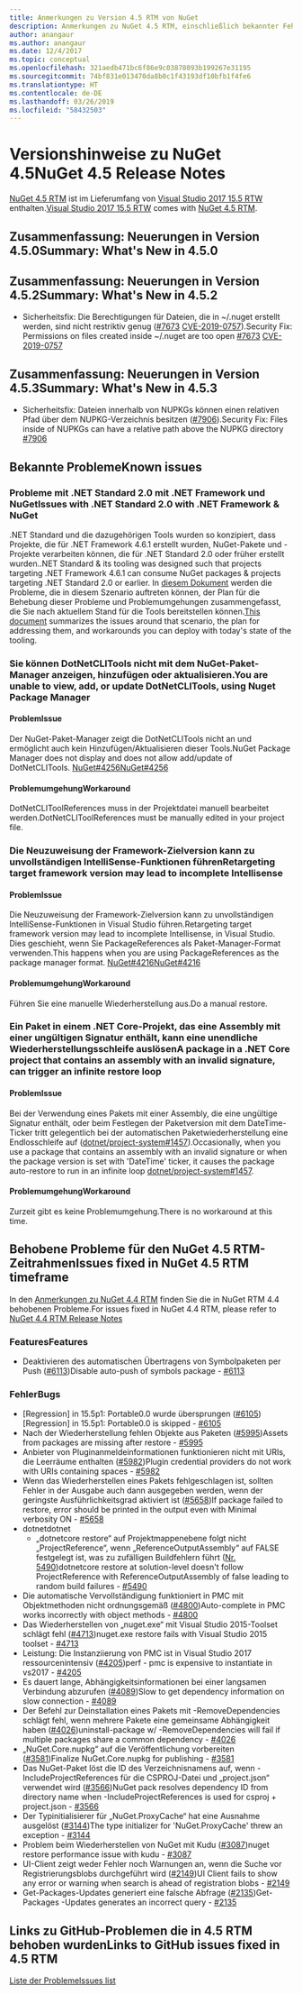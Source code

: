 ```yaml
---
title: Anmerkungen zu Version 4.5 RTM von NuGet
description: Anmerkungen zu NuGet 4.5 RTM, einschließlich bekannter Fehler, Fehlerkorrekturen, hinzugefügter Features und DCRs.
author: anangaur
ms.author: anangaur
ms.date: 12/4/2017
ms.topic: conceptual
ms.openlocfilehash: 321aedb471bc6f86e9c03878093b199267e31195
ms.sourcegitcommit: 74bf831e013470da8b0c1f43193df10bfb1f4fe6
ms.translationtype: HT
ms.contentlocale: de-DE
ms.lasthandoff: 03/26/2019
ms.locfileid: "58432503"
---
```

# <a name="nuget-45-release-notes"></a><span data-ttu-id="bce8d-103">Versionshinweise zu NuGet 4.5</span><span class="sxs-lookup"><span data-stu-id="bce8d-103">NuGet 4.5 Release Notes</span></span>

<span data-ttu-id="bce8d-104">[NuGet 4.5 RTM](https://dist.nuget.org/win-x86-commandline/v4.5.0/nuget.exe) ist im Lieferumfang von [Visual Studio 2017 15.5 RTW](https://www.visualstudio.com/news/releasenotes/vs2017-relnotes) enthalten.</span><span class="sxs-lookup"><span data-stu-id="bce8d-104">[Visual Studio 2017 15.5 RTW](https://www.visualstudio.com/news/releasenotes/vs2017-relnotes) comes with [NuGet 4.5 RTM](https://dist.nuget.org/win-x86-commandline/v4.5.0/nuget.exe).</span></span>

## <a name="summary-whats-new-in-450"></a><span data-ttu-id="bce8d-105">Zusammenfassung: Neuerungen in Version 4.5.0</span><span class="sxs-lookup"><span data-stu-id="bce8d-105">Summary: What's New in 4.5.0</span></span>

## <a name="summary-whats-new-in-452"></a><span data-ttu-id="bce8d-106">Zusammenfassung: Neuerungen in Version 4.5.2</span><span class="sxs-lookup"><span data-stu-id="bce8d-106">Summary: What's New in 4.5.2</span></span>

* <span data-ttu-id="bce8d-107">Sicherheitsfix: Die Berechtigungen für Dateien, die in ~/.nuget erstellt werden, sind nicht restriktiv genug ([#7673](https://github.com/NuGet/Home/issues/7673) [CVE-2019-0757](https://portal.msrc.microsoft.com/en-us/security-guidance/advisory/CVE-2019-0757)).</span><span class="sxs-lookup"><span data-stu-id="bce8d-107">Security Fix: Permissions on files created inside ~/.nuget are too open [#7673](https://github.com/NuGet/Home/issues/7673) [CVE-2019-0757](https://portal.msrc.microsoft.com/en-us/security-guidance/advisory/CVE-2019-0757)</span></span>

## <a name="summary-whats-new-in-453"></a><span data-ttu-id="bce8d-108">Zusammenfassung: Neuerungen in Version 4.5.3</span><span class="sxs-lookup"><span data-stu-id="bce8d-108">Summary: What's New in 4.5.3</span></span>

* <span data-ttu-id="bce8d-109">Sicherheitsfix: Dateien innerhalb von NUPKGs können einen relativen Pfad über dem NUPKG-Verzeichnis besitzen ([#7906](https://github.com/NuGet/Home/issues/7906)).</span><span class="sxs-lookup"><span data-stu-id="bce8d-109">Security Fix: Files inside of NUPKGs can have a relative path above the NUPKG directory [#7906](https://github.com/NuGet/Home/issues/7906)</span></span>

## <a name="known-issues"></a><span data-ttu-id="bce8d-110">Bekannte Probleme</span><span class="sxs-lookup"><span data-stu-id="bce8d-110">Known issues</span></span>

### <a name="issues-with-net-standard-20-with-net-framework--nuget"></a><span data-ttu-id="bce8d-111">Probleme mit .NET Standard 2.0 mit .NET Framework und NuGet</span><span class="sxs-lookup"><span data-stu-id="bce8d-111">Issues with .NET Standard 2.0 with .NET Framework & NuGet</span></span> 

<span data-ttu-id="bce8d-112">.NET Standard und die dazugehörigen Tools wurden so konzipiert, dass Projekte, die für .NET Framework 4.6.1 erstellt wurden, NuGet-Pakete und -Projekte verarbeiten können, die für .NET Standard 2.0 oder früher erstellt wurden.</span><span class="sxs-lookup"><span data-stu-id="bce8d-112">.NET Standard & its tooling was designed such that projects targeting .NET Framework 4.6.1 can consume NuGet packages & projects targeting .NET Standard 2.0 or earlier.</span></span> <span data-ttu-id="bce8d-113">In [diesem Dokument](https://github.com/dotnet/standard/issues/481) werden die Probleme, die in diesem Szenario auftreten können, der Plan für die Behebung dieser Probleme und Problemumgehungen zusammengefasst, die Sie nach aktuellem Stand für die Tools bereitstellen können.</span><span class="sxs-lookup"><span data-stu-id="bce8d-113">[This document](https://github.com/dotnet/standard/issues/481) summarizes the issues around that scenario, the plan for addressing them, and workarounds you can deploy with today's state of the tooling.</span></span>

### <a name="you-are-unable-to-view-add-or-update-dotnetclitools-using-nuget-package-manager"></a><span data-ttu-id="bce8d-114">Sie können DotNetCLITools nicht mit dem NuGet-Paket-Manager anzeigen, hinzufügen oder aktualisieren.</span><span class="sxs-lookup"><span data-stu-id="bce8d-114">You are unable to view, add, or update DotNetCLITools, using Nuget Package Manager</span></span>

#### <a name="issue"></a><span data-ttu-id="bce8d-115">Problem</span><span class="sxs-lookup"><span data-stu-id="bce8d-115">Issue</span></span>

<span data-ttu-id="bce8d-116">Der NuGet-Paket-Manager zeigt die DotNetCLITools nicht an und ermöglicht auch kein Hinzufügen/Aktualisieren dieser Tools.</span><span class="sxs-lookup"><span data-stu-id="bce8d-116">NuGet Package Manager does not display and does not allow add/update of DotNetCLITools.</span></span> [<span data-ttu-id="bce8d-117">NuGet#4256</span><span class="sxs-lookup"><span data-stu-id="bce8d-117">NuGet#4256</span></span>](https://github.com/NuGet/Home/issues/4256)

#### <a name="workaround"></a><span data-ttu-id="bce8d-118">Problemumgehung</span><span class="sxs-lookup"><span data-stu-id="bce8d-118">Workaround</span></span>

<span data-ttu-id="bce8d-119">DotNetCLIToolReferences muss in der Projektdatei manuell bearbeitet werden.</span><span class="sxs-lookup"><span data-stu-id="bce8d-119">DotNetCLIToolReferences must be manually edited in your project file.</span></span>

### <a name="retargeting-target-framework-version-may-lead-to-incomplete-intellisense"></a><span data-ttu-id="bce8d-120">Die Neuzuweisung der Framework-Zielversion kann zu unvollständigen IntelliSense-Funktionen führen</span><span class="sxs-lookup"><span data-stu-id="bce8d-120">Retargeting target framework version may lead to incomplete Intellisense</span></span>

#### <a name="issue"></a><span data-ttu-id="bce8d-121">Problem</span><span class="sxs-lookup"><span data-stu-id="bce8d-121">Issue</span></span>

<span data-ttu-id="bce8d-122">Die Neuzuweisung der Framework-Zielversion kann zu unvollständigen IntelliSense-Funktionen in Visual Studio führen.</span><span class="sxs-lookup"><span data-stu-id="bce8d-122">Retargeting target framework version may lead to incomplete Intellisense, in Visual Studio.</span></span> <span data-ttu-id="bce8d-123">Dies geschieht, wenn Sie PackageReferences als Paket-Manager-Format verwenden.</span><span class="sxs-lookup"><span data-stu-id="bce8d-123">This happens when you are using PackageReferences as the package manager format.</span></span> [<span data-ttu-id="bce8d-124">NuGet#4216</span><span class="sxs-lookup"><span data-stu-id="bce8d-124">NuGet#4216</span></span>](https://github.com/NuGet/Home/issues/4216)

#### <a name="workaround"></a><span data-ttu-id="bce8d-125">Problemumgehung</span><span class="sxs-lookup"><span data-stu-id="bce8d-125">Workaround</span></span>

<span data-ttu-id="bce8d-126">Führen Sie eine manuelle Wiederherstellung aus.</span><span class="sxs-lookup"><span data-stu-id="bce8d-126">Do a manual restore.</span></span>

### <a name="a-package-in-a-net-core-project-that-contains-an-assembly-with-an-invalid-signature-can-trigger-an-infinite-restore-loop"></a><span data-ttu-id="bce8d-127">Ein Paket in einem .NET Core-Projekt, das eine Assembly mit einer ungültigen Signatur enthält, kann eine unendliche Wiederherstellungsschleife auslösen</span><span class="sxs-lookup"><span data-stu-id="bce8d-127">A package in a .NET Core project that contains an assembly with an invalid signature, can trigger an infinite restore loop</span></span>

#### <a name="issue"></a><span data-ttu-id="bce8d-128">Problem</span><span class="sxs-lookup"><span data-stu-id="bce8d-128">Issue</span></span>

<span data-ttu-id="bce8d-129">Bei der Verwendung eines Pakets mit einer Assembly, die eine ungültige Signatur enthält, oder beim Festlegen der Paketversion mit dem DateTime-Ticker tritt gelegentlich bei der automatischen Paketwiederherstellung eine Endlosschleife auf ([dotnet/project-system#1457](https://github.com/dotnet/project-system/issues/1457)).</span><span class="sxs-lookup"><span data-stu-id="bce8d-129">Occasionally, when you use a package that contains an assembly with an invalid signature or when the package version is set with 'DateTime' ticker, it causes the package auto-restore to run in an infinite loop [dotnet/project-system#1457](https://github.com/dotnet/project-system/issues/1457).</span></span>

#### <a name="workaround"></a><span data-ttu-id="bce8d-130">Problemumgehung</span><span class="sxs-lookup"><span data-stu-id="bce8d-130">Workaround</span></span>

<span data-ttu-id="bce8d-131">Zurzeit gibt es keine Problemumgehung.</span><span class="sxs-lookup"><span data-stu-id="bce8d-131">There is no workaround at this time.</span></span>

## <a name="issues-fixed-in-nuget-45-rtm-timeframe"></a><span data-ttu-id="bce8d-132">Behobene Probleme für den NuGet 4.5 RTM-Zeitrahmen</span><span class="sxs-lookup"><span data-stu-id="bce8d-132">Issues fixed in NuGet 4.5 RTM timeframe</span></span>

<span data-ttu-id="bce8d-133">In den [Anmerkungen zu NuGet 4.4 RTM](../release-notes/nuget-4.4-RTM.md) finden Sie die in NuGet RTM 4.4 behobenen Probleme.</span><span class="sxs-lookup"><span data-stu-id="bce8d-133">For issues fixed in NuGet 4.4 RTM, please refer to [NuGet 4.4 RTM Release Notes](../release-notes/nuget-4.4-RTM.md)</span></span> 

### <a name="features"></a><span data-ttu-id="bce8d-134">Features</span><span class="sxs-lookup"><span data-stu-id="bce8d-134">Features</span></span>

- <span data-ttu-id="bce8d-135">Deaktivieren des automatischen Übertragens von Symbolpaketen per Push ([#6113](https://github.com/NuGet/Home/issues/6113))</span><span class="sxs-lookup"><span data-stu-id="bce8d-135">Disable auto-push of symbols package - [#6113](https://github.com/NuGet/Home/issues/6113)</span></span>

### <a name="bugs"></a><span data-ttu-id="bce8d-136">Fehler</span><span class="sxs-lookup"><span data-stu-id="bce8d-136">Bugs</span></span>

- <span data-ttu-id="bce8d-137">[Regression] in 15.5p1: Portable0.0 wurde übersprungen ([#6105](https://github.com/NuGet/Home/issues/6105))</span><span class="sxs-lookup"><span data-stu-id="bce8d-137">[Regression] in 15.5p1: Portable0.0 is skipped - [#6105](https://github.com/NuGet/Home/issues/6105)</span></span>
- <span data-ttu-id="bce8d-138">Nach der Wiederherstellung fehlen Objekte aus Paketen ([#5995](https://github.com/NuGet/Home/issues/5995))</span><span class="sxs-lookup"><span data-stu-id="bce8d-138">Assets from packages are missing after restore - [#5995](https://github.com/NuGet/Home/issues/5995)</span></span>
- <span data-ttu-id="bce8d-139">Anbieter von Pluginanmeldeinformationen funktionieren nicht mit URIs, die Leerräume enthalten ([#5982](https://github.com/NuGet/Home/issues/5982))</span><span class="sxs-lookup"><span data-stu-id="bce8d-139">Plugin credential providers do not work with URIs containing spaces - [#5982](https://github.com/NuGet/Home/issues/5982)</span></span>
- <span data-ttu-id="bce8d-140">Wenn das Wiederherstellen eines Pakets fehlgeschlagen ist, sollten Fehler in der Ausgabe auch dann ausgegeben werden, wenn der geringste Ausführlichkeitsgrad aktiviert ist ([#5658](https://github.com/NuGet/Home/issues/5658))</span><span class="sxs-lookup"><span data-stu-id="bce8d-140">If package failed to restore, error should be printed in the output even with Minimal verbosity ON - [#5658](https://github.com/NuGet/Home/issues/5658)</span></span>
- <span data-ttu-id="bce8d-141">dotnet</span><span class="sxs-lookup"><span data-stu-id="bce8d-141">dotnet</span></span>
  - <span data-ttu-id="bce8d-142">„dotnetcore restore“ auf Projektmappenebene folgt nicht „ProjectReference“, wenn „ReferenceOutputAssembly“ auf FALSE festgelegt ist, was zu zufälligen Buildfehlern führt ([Nr. 5490](https://github.com/NuGet/Home/issues/5490))</span><span class="sxs-lookup"><span data-stu-id="bce8d-142">dotnetcore restore at solution-level doesn't follow ProjectReference with ReferenceOutputAssembly of false leading to random build failures - [#5490](https://github.com/NuGet/Home/issues/5490)</span></span>
- <span data-ttu-id="bce8d-143">Die automatische Vervollständigung funktioniert in PMC mit Objektmethoden nicht ordnungsgemäß ([#4800](https://github.com/NuGet/Home/issues/4800))</span><span class="sxs-lookup"><span data-stu-id="bce8d-143">Auto-complete in PMC works incorrectly with object methods - [#4800](https://github.com/NuGet/Home/issues/4800)</span></span>
- <span data-ttu-id="bce8d-144">Das Wiederherstellen von „nuget.exe“ mit Visual Studio 2015-Toolset schlägt fehl ([#4713](https://github.com/NuGet/Home/issues/4713))</span><span class="sxs-lookup"><span data-stu-id="bce8d-144">nuget.exe restore fails with Visual Studio 2015 toolset - [#4713](https://github.com/NuGet/Home/issues/4713)</span></span>
- <span data-ttu-id="bce8d-145">Leistung: Die Instanziierung von PMC ist in Visual Studio 2017 ressourcenintensiv ([#4205](https://github.com/NuGet/Home/issues/4205))</span><span class="sxs-lookup"><span data-stu-id="bce8d-145">perf - pmc is expensive to instantiate in vs2017 - [#4205](https://github.com/NuGet/Home/issues/4205)</span></span>
- <span data-ttu-id="bce8d-146">Es dauert lange, Abhängigkeitsinformationen bei einer langsamen Verbindung abzurufen ([#4089](https://github.com/NuGet/Home/issues/4089))</span><span class="sxs-lookup"><span data-stu-id="bce8d-146">Slow to get dependency information on slow connection - [#4089](https://github.com/NuGet/Home/issues/4089)</span></span>
- <span data-ttu-id="bce8d-147">Der Befehl zur Deinstallation eines Pakets mit -RemoveDependencies schlägt fehl, wenn mehrere Pakete eine gemeinsame Abhängigkeit haben ([#4026](https://github.com/NuGet/Home/issues/4026))</span><span class="sxs-lookup"><span data-stu-id="bce8d-147">uninstall-package w/ -RemoveDependencies will fail if multiple packages share a common dependency - [#4026](https://github.com/NuGet/Home/issues/4026)</span></span>
- <span data-ttu-id="bce8d-148">„NuGet.Core.nupkg“ auf die Veröffentlichung vorbereiten ([#3581](https://github.com/NuGet/Home/issues/3581))</span><span class="sxs-lookup"><span data-stu-id="bce8d-148">Finalize NuGet.Core.nupkg for publishing - [#3581](https://github.com/NuGet/Home/issues/3581)</span></span>
- <span data-ttu-id="bce8d-149">Das NuGet-Paket löst die ID des Verzeichnisnamens auf, wenn -IncludeProjectReferences für die CSPROJ-Datei und „project.json“ verwendet wird ([#3566](https://github.com/NuGet/Home/issues/3566))</span><span class="sxs-lookup"><span data-stu-id="bce8d-149">NuGet pack resolves dependency ID from directory name when -IncludeProjectReferences is used for csproj + project.json - [#3566](https://github.com/NuGet/Home/issues/3566)</span></span>
- <span data-ttu-id="bce8d-150">Der Typinitialisierer für „NuGet.ProxyCache“ hat eine Ausnahme ausgelöst ([#3144](https://github.com/NuGet/Home/issues/3144))</span><span class="sxs-lookup"><span data-stu-id="bce8d-150">The type initializer for 'NuGet.ProxyCache' threw an exception - [#3144](https://github.com/NuGet/Home/issues/3144)</span></span>
- <span data-ttu-id="bce8d-151">Problem beim Wiederherstellen von NuGet mit Kudu ([#3087](https://github.com/NuGet/Home/issues/3087))</span><span class="sxs-lookup"><span data-stu-id="bce8d-151">nuget restore performance issue with kudu - [#3087](https://github.com/NuGet/Home/issues/3087)</span></span>
- <span data-ttu-id="bce8d-152">UI-Client zeigt weder Fehler noch Warnungen an, wenn die Suche vor Registrierungsblobs durchgeführt wird ([#2149](https://github.com/NuGet/Home/issues/2149))</span><span class="sxs-lookup"><span data-stu-id="bce8d-152">UI Client fails to show any error or warning when search is ahead of registration blobs - [#2149](https://github.com/NuGet/Home/issues/2149)</span></span>
- <span data-ttu-id="bce8d-153">Get-Packages-Updates generiert eine falsche Abfrage ([#2135](https://github.com/NuGet/Home/issues/2135))</span><span class="sxs-lookup"><span data-stu-id="bce8d-153">Get-Packages -Updates generates an incorrect query - [#2135](https://github.com/NuGet/Home/issues/2135)</span></span>

## <a name="links-to-github-issues-fixed-in-45-rtm"></a><span data-ttu-id="bce8d-154">Links zu GitHub-Problemen die in 4.5 RTM behoben wurden</span><span class="sxs-lookup"><span data-stu-id="bce8d-154">Links to GitHub issues fixed in 4.5 RTM</span></span>

[<span data-ttu-id="bce8d-155">Liste der Probleme</span><span class="sxs-lookup"><span data-stu-id="bce8d-155">Issues list</span></span>](https://github.com/NuGet/Home/issues?q=is%3Aissue+milestone%3A4.5+is%3Aclosed)
